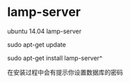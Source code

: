 # lamp-server
ubuntu 14.04 lamp-server

sudo apt-get update

sudo apt-get install lamp-server^

在安装过程中会有提示你设置数据库的密码